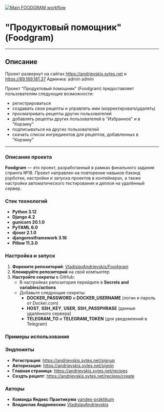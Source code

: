 [![Main FOODGRAM workflow](https://github.com/VladislavAndrievskis/foodgram/actions/workflows/foodgram_workflow.yml/badge.svg)](https://github.com/VladislavAndrievskis/foodgram/actions/workflows/foodgram_workflow.yml)
# "Продуктовый помощник" (Foodgram)
---
## Описание <a id=1></a>

Проект развернут на сайтах https://andrievskis.sytes.net и https://89.169.181.37
Админка:
admin
admin

Проект "Продуктовый помошник" (Foodgram) предоставляет пользователям следующие возможности:
  - регистрироваться
  - создавать свои рецепты и управлять ими (корректировать\удалять)
  - просматривать рецепты других пользователей
  - добавлять рецепты других пользователей в "Избранное" и в "Корзину"
  - подписываться на других пользователей
  - скачать список ингредиентов для рецептов, добавленных в "Корзину"
---
### Описание проекта

**Foodgram** — это проект, разработанный в рамках финального задания спринта №18. Проект направлен на повторение навыков бэкэнд рзрботки, настройки и запуска проектов в контейнерах, а также настройки автоматического тестирования и деплоя на удалённый сервер.

### Стек технологий

* **Python 3.12**
* **Django 4.2**
* **gunicorn 20.1.0**
* **PyYAML 6.0**
* **djoser 2.1.0**
* **djangorestframework 3.16**
* **Pillow 11.3.0**

### Настройка и запуск

1. **Форкните репозиторий**: [VladislavAndrievskis/Foodgram](https://github.com/VladislavAndrievskis/Foodgram.git)
2. **Клонируйте репозиторий** на свой компьютер
3. **Настройте секреты** в GitHub:
   * В настройках репозитория перейдите в **Secrets and variables/actions**
   * Добавьте следующие секреты:
     * **DOCKER_PASSWORD** и **DOCKER_USERNAME** (логин и пароль от Docker.com)
     * **HOST**, **SSH_KEY**, **USER**, **SSH_PASSPHRASE** (данные удалённого сервера)
     * **TELEGRAM_TO** и **TELEGRAM_TOKEN** (для уведомлений в Telegram)

### Примеры использования
### Эндпоинты

* **Регистрация**: https://andrievskis.sytes.net/signup
* **Авторизация**: https://andrievskis.sytes.net/signin
* **Главная страница**: https://andrievskis.sytes.net/recipes
* **Создть рецепт**: https://andrievskis.sytes.net/recipes/create

### Авторы

* **Команда Яндекс Практикума** [yandex-praktikum](https://github.com/yandex-praktikum)
* **Владислав Андриевскис** [VladislavAndrievskis](https://github.com/VladislavAndrievskis)
